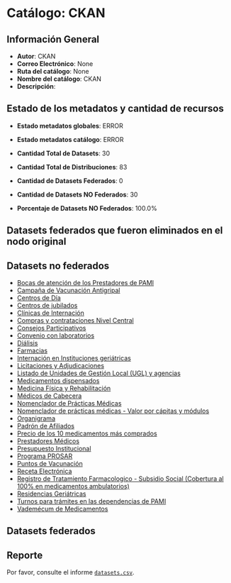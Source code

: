 
# Catálogo: CKAN

## Información General

- **Autor**: CKAN
- **Correo Electrónico**: None
- **Ruta del catálogo**: None
- **Nombre del catálogo**: CKAN
- **Descripción**:

> 

## Estado de los metadatos y cantidad de recursos

- **Estado metadatos globales**: ERROR
- **Estado metadatos catálogo**: ERROR
- **Cantidad Total de Datasets**: 30
- **Cantidad Total de Distribuciones**: 83

- **Cantidad de Datasets Federados**: 0
- **Cantidad de Datasets NO Federados**: 30
- **Porcentaje de Datasets NO Federados**: 100.0%

## Datasets federados que fueron eliminados en el nodo original



## Datasets no federados

- [Bocas de atención de los Prestadores de PAMI]()
- [Campaña de Vacunación Antigripal]()
- [Centros de Día]()
- [Centros de jubilados]()
- [Clínicas de Internación]()
- [Compras y contrataciones Nivel Central]()
- [Consejos Participativos]()
- [Convenio con laboratorios]()
- [Diálisis]()
- [Farmacias]()
- [Internación en Instituciones geriátricas]()
- [Licitaciones y Adjudicaciones]()
- [Listado de Unidades de Gestión Local (UGL) y agencias]()
- [Medicamentos dispensados]()
- [Medicina Física y Rehabilitación]()
- [Médicos de Cabecera]()
- [Nomenclador de Prácticas Médicas]()
- [Nomenclador de prácticas médicas - Valor por cápitas y módulos]()
- [Organigrama]()
- [Padrón de Afiliados]()
- [Precio de los 10 medicamentos más comprados]()
- [Prestadores Médicos]()
- [Presupuesto Institucional]()
- [Programa PROSAR]()
- [Puntos de Vacunación]()
- [Receta Electrónica]()
- [Registro de Tratamiento Farmacologico - Subsidio Social (Cobertura al 100% en medicamentos ambulatorios)]()
- [Residencias Geriátricas]()
- [Turnos para trámites en las dependencias de PAMI]()
- [Vademécum de Medicamentos]()

## Datasets federados



## Reporte

Por favor, consulte el informe [`datasets.csv`](datasets.csv).
